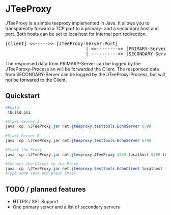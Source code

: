 # JTeeProxy
JTeeProxy is a simple teeproxy implemented in Java. It allows you to transparently forward a TCP port to a primary- and a secondary host and port. Both hosts can be set to localhost for internal port redirection.
<pre>
[Client] <<----->> [JTeeProxy-Server:Port] 
                              | <<-------->> [PRIMARY-Server:Port]
                              | ---------->> [SECONDARY-Server:Port]
</pre>
The responsed data from PRIMARY-Server can be logged by the JTeePoroxy-Process an will be forwarded the Client.
The responsed data from SECONDARY-Server can be logged by the JTeeProxy-Process, but will not be forwared to the Client.

## Quickstart

```powershell
#Build
.\build.ps1

#Start Server A
java -cp .\JTeeProxy.jar net.jteeproxy.testtools.EchoServer 6789 
 
#Start Server B
java -cp .\JTeeProxy.jar net.jteeproxy.testtools.EchoServer 6790 

#Start the Proxy
java -cp .\JTeeProxy.jar net.jteeproxy.JTeeProxy 1234 localhost 6789 localhost 6790 

#Connect the Client to the Proxy
java -cp .\JTeeProxy.jar net.jteeproxy.testtools.EchoClient localhost 1234
#Type some Text and press Enter
```

## TODO / planned features

* HTTPS / SSL Support
* One primary server and a list of secondary servers